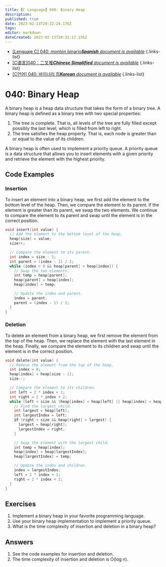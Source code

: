 ```yaml
---
title: [C Language] 040: Binary Heap
description: 
published: true
date: 2023-02-13T20:32:24.176Z
tags: 
editor: markdown
dateCreated: 2023-02-13T20:32:17.156Z
---
```


- [[Lenguaje C] 040: montón binario***Spanish** document is available*](/es/Knowledge-base/Algorithm/c-language-040-binary-heap)
{.links-list}
- [[C语言]040：二叉堆***Chinese Simplified** document is available*](/zh/Knowledge-base/Algorithm/c-language-040-binary-heap)
{.links-list}
- [[C언어] 040: 바이너리 힙***Korean** document is available*](/ko/Knowledge-base/Algorithm/c-language-040-binary-heap)
{.links-list}


# 040: Binary Heap

A binary heap is a heap data structure that takes the form of a binary tree. A binary heap is defined as a binary tree with two special properties:

1. The tree is complete. That is, all levels of the tree are fully filled except possibly the last level, which is filled from left to right.
2. The tree satisfies the heap property. That is, each node is greater than or equal to the value of its children.

A binary heap is often used to implement a priority queue. A priority queue is a data structure that allows you to insert elements with a given priority and retrieve the element with the highest priority.

## Code Examples

### Insertion

To insert an element into a binary heap, we first add the element to the bottom level of the heap. Then, we compare the element to its parent. If the element is greater than its parent, we swap the two elements. We continue to compare the element to its parent and swap until the element is in the correct position.

```c
void insert(int value) {
  // Add the element to the bottom level of the heap.
  heap[size] = value;
  size++;

  // Compare the element to its parent.
  int index = size - 1;
  int parent = (index - 1) / 2;
  while (index > 0 && heap[parent] < heap[index]) {
    // Swap the two elements.
    int temp = heap[parent];
    heap[parent] = heap[index];
    heap[index] = temp;

    // Update the index and parent.
    index = parent;
    parent = (index - 1) / 2;
  }
}
```

### Deletion

To delete an element from a binary heap, we first remove the element from the top of the heap. Then, we replace the element with the last element in the heap. Finally, we compare the element to its children and swap until the element is in the correct position.

```c
void delete(int value) {
  // Remove the element from the top of the heap.
  int index = 0;
  heap[index] = heap[size - 1];
  size--;

  // Compare the element to its children.
  int left = 2 * index + 1;
  int right = 2 * index + 2;
  while (left < size && (heap[index] < heap[left] || heap[index] < heap[right])) {
    // Find the largest child.
    int largest = heap[left];
    int largestIndex = left;
    if (right < size && heap[right] > largest) {
      largest = heap[right];
      largestIndex = right;
    }

    // Swap the element with the largest child.
    int temp = heap[index];
    heap[index] = heap[largestIndex];
    heap[largestIndex] = temp;

    // Update the index and children.
    index = largestIndex;
    left = 2 * index + 1;
    right = 2 * index + 2;
  }
}
```

## Exercises

1. Implement a binary heap in your favorite programming language.
2. Use your binary heap implementation to implement a priority queue.
3. What is the time complexity of insertion and deletion in a binary heap?

## Answers

1. See the code examples for insertion and deletion.
2. The time complexity of insertion and deletion is O(log n).